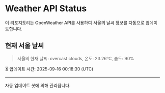 
# Weather API Status

이 리포지토리는 OpenWeather API를 사용하여 서울의 날씨 정보를 자동으로 업데이트합니다.

## 현재 서울 날씨
> 서울의 현재 날씨: overcast clouds, 온도: 23.26°C, 습도: 90%

⏳ 업데이트 시간: 2025-09-16 00:18:30 (UTC)

---
자동 업데이트 봇에 의해 관리됩니다.
